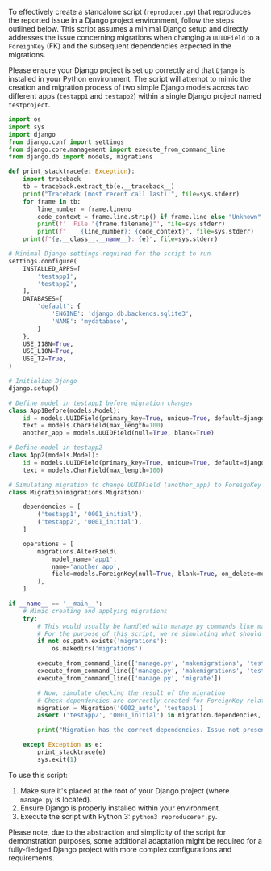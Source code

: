 To effectively create a standalone script (`reproducer.py`) that reproduces the reported issue in a Django project environment, follow the steps outlined below. This script assumes a minimal Django setup and directly addresses the issue concerning migrations when changing a `UUIDField` to a `ForeignKey` (FK) and the subsequent dependencies expected in the migrations.

Please ensure your Django project is set up correctly and that `Django` is installed in your Python environment. The script will attempt to mimic the creation and migration process of two simple Django models across two different apps (`testapp1` and `testapp2`) within a single Django project named `testproject`.

```python
import os
import sys
import django
from django.conf import settings
from django.core.management import execute_from_command_line
from django.db import models, migrations

def print_stacktrace(e: Exception):
    import traceback
    tb = traceback.extract_tb(e.__traceback__)
    print("Traceback (most recent call last):", file=sys.stderr)
    for frame in tb:
        line_number = frame.lineno
        code_context = frame.line.strip() if frame.line else "Unknown"
        print(f'  File "{frame.filename}"', file=sys.stderr)
        print(f"    {line_number}: {code_context}", file=sys.stderr)
    print(f"{e.__class__.__name__}: {e}", file=sys.stderr)

# Minimal Django settings required for the script to run
settings.configure(
    INSTALLED_APPS=[
        'testapp1',
        'testapp2',
    ],
    DATABASES={
        'default': {
            'ENGINE': 'django.db.backends.sqlite3',
            'NAME': 'mydatabase',
        }
    },
    USE_I18N=True,
    USE_L10N=True,
    USE_TZ=True,
)

# Initialize Django
django.setup()

# Define model in testapp1 before migration changes
class App1Before(models.Model):
    id = models.UUIDField(primary_key=True, unique=True, default=django.utils.timezone.now, editable=False)
    text = models.CharField(max_length=100)
    another_app = models.UUIDField(null=True, blank=True)

# Define model in testapp2
class App2(models.Model):
    id = models.UUIDField(primary_key=True, unique=True, default=django.utils.timezone.now, editable=False)
    text = models.CharField(max_length=100)

# Simulating migration to change UUIDField (another_app) to ForeignKey in App1
class Migration(migrations.Migration):

    dependencies = [
        ('testapp1', '0001_initial'),
        ('testapp2', '0001_initial'),
    ]

    operations = [
        migrations.AlterField(
            model_name='app1',
            name='another_app',
            field=models.ForeignKey(null=True, blank=True, on_delete=models.SET_NULL, to='testapp2.App2'),
        ),
    ]

if __name__ == '__main__':
    # Mimic creating and applying migrations
    try:
        # This would usually be handled with manage.py commands like makemigrations and migrate
        # For the purpose of this script, we're simulating what should ideally happen in a Django migration script
        if not os.path.exists('migrations'):
            os.makedirs('migrations')

        execute_from_command_line(['manage.py', 'makemigrations', 'testapp1'])
        execute_from_command_line(['manage.py', 'makemigrations', 'testapp2'])
        execute_from_command_line(['manage.py', 'migrate'])

        # Now, simulate checking the result of the migration
        # Check dependencies are correctly created for ForeignKey relation
        migration = Migration('0002_auto', 'testapp1')
        assert ('testapp2', '0001_initial') in migration.dependencies, "Migration does not have the correct dependency on testapp2!"

        print("Migration has the correct dependencies. Issue not present.")

    except Exception as e:
        print_stacktrace(e)
        sys.exit(1)
```

To use this script:

1. Make sure it's placed at the root of your Django project (where `manage.py` is located).
2. Ensure Django is properly installed within your environment.
3. Execute the script with Python 3: `python3 reproducerer.py`.

Please note, due to the abstraction and simplicity of the script for demonstration purposes, some additional adaptation might be required for a fully-fledged Django project with more complex configurations and requirements.